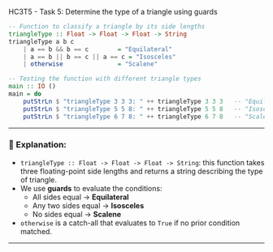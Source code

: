 HC3T5 - Task 5: Determine the type of a triangle using guards

```haskell
-- Function to classify a triangle by its side lengths
triangleType :: Float -> Float -> Float -> String
triangleType a b c
    | a == b && b == c        = "Equilateral"
    | a == b || b == c || a == c = "Isosceles"
    | otherwise               = "Scalene"

-- Testing the function with different triangle types
main :: IO ()
main = do
    putStrLn $ "triangleType 3 3 3: " ++ triangleType 3 3 3   -- "Equilateral"
    putStrLn $ "triangleType 5 5 8: " ++ triangleType 5 5 8   -- "Isosceles"
    putStrLn $ "triangleType 6 7 8: " ++ triangleType 6 7 8   -- "Scalene"
```

---

### 🧠 Explanation:

- `triangleType :: Float -> Float -> Float -> String`: this function takes three floating-point side lengths and returns a string describing the type of triangle.
- We use **guards** to evaluate the conditions:
  - All sides equal → **Equilateral**
  - Any two sides equal → **Isosceles**
  - No sides equal → **Scalene**
- `otherwise` is a catch-all that evaluates to `True` if no prior condition matched.

---


